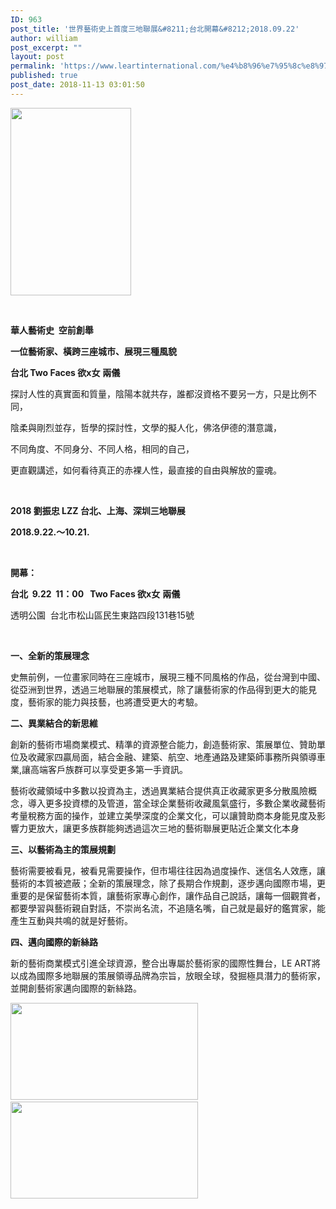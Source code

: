 ```yaml
---
ID: 963
post_title: '世界藝術史上首度三地聯展&#8211;台北開幕&#8212;2018.09.22'
author: william
post_excerpt: ""
layout: post
permalink: 'https://www.leartinternational.com/%e4%b8%96%e7%95%8c%e8%97%9d%e8%a1%93%e5%8f%b2%e4%b8%8a%e9%a6%96%e5%ba%a6%e4%b8%89%e5%9c%b0%e8%81%af%e5%b1%95-%e5%8f%b0%e5%8c%97%e9%96%8b%e5%b9%95-2018-09-22/'
published: true
post_date: 2018-11-13 03:01:50
---
```

<img class="size-medium wp-image-964" src="https://www.leartinternational.com/wordpress/wp-content/uploads/2018/11/01直海報-縮小-193x300.jpg" alt="" width="193" height="300" />

&nbsp;

<strong>華人藝術史</strong><strong>  </strong><strong>空前創舉</strong>

<strong>一位藝術家、橫跨三座城市、展現三種風貌</strong>

<strong>台北</strong><strong> Two Faces </strong><strong>欲</strong><strong>x</strong><strong>女</strong> <strong>兩儀</strong>

探討人性的真實面和質量，陰陽本就共存，誰都沒資格不要另一方，只是比例不同，

陰柔與剛烈並存，哲學的探討性，文學的擬人化，佛洛伊德的潛意識，

不同角度、不同身分、不同人格，相同的自己，

更直觀講述，如何看待真正的赤裸人性，最直接的自由與解放的靈魂。

&nbsp;

<strong>2018 </strong><strong>劉振忠</strong><strong> LZZ </strong><strong>台北、上海、深圳三地聯展</strong>

<strong>2018.9.22.</strong><strong>〜</strong><strong>10.21.</strong>

&nbsp;

<strong>開幕：</strong>

<strong>台北</strong><strong>  9.22  11</strong><strong>：</strong><strong>00   Two Faces </strong><strong>欲</strong><strong>x</strong><strong>女</strong> <strong>兩儀</strong>

透明公園  台北市松山區民生東路四段131巷15號

&nbsp;

<strong>一、全新的策展理念</strong>

史無前例，一位畫家同時在三座城市，展現三種不同風格的作品，從台灣到中國、從亞洲到世界，透過三地聯展的策展模式，除了讓藝術家的作品得到更大的能見度，藝術家的能力與技藝，也將遭受更大的考驗。

<strong>二、異業結合的新思維</strong>

創新的藝術市場商業模式、精準的資源整合能力，創造藝術家、策展單位、贊助單位及收藏家四贏局面，結合金融、建築、航空、地產通路及建築師事務所與領導車業,讓高端客戶族群可以享受更多第一手資訊。

藝術收藏領域中多數以投資為主，透過異業結合提供真正收藏家更多分散風險概念，導入更多投資標的及管道，當全球企業藝術收藏風氣盛行，多數企業收藏藝術考量稅務方面的操作，並建立美學深度的企業文化，可以讓贊助商本身能見度及影響力更放大，讓更多族群能夠透過這次三地的藝術聯展更貼近企業文化本身

<strong>三、以藝術為主的策展規劃</strong>

藝術需要被看見，被看見需要操作，但市場往往因為過度操作、迷信名人效應，讓藝術的本質被遮蔽；全新的策展理念，除了長期合作規劃，逐步邁向國際市場，更重要的是保留藝術本質，讓藝術家專心創作，讓作品自己說話，讓每一個觀賞者，都要學習與藝術親自對話，不崇尚名流，不追隨名嘴，自己就是最好的鑑賞家，能產生互動與共鳴的就是好藝術。

<strong>四、邁向國際的新絲路</strong>

新的藝術商業模式引進全球資源，整合出專屬於藝術家的國際性舞台，LE ART將以成為國際多地聯展的策展領導品牌為宗旨，放眼全球，發掘極具潛力的藝術家，並開創藝術家邁向國際的新絲路。

<img class="alignnone size-medium wp-image-965" src="https://www.leartinternational.com/wordpress/wp-content/uploads/2018/11/04邀請函正面-300x155.jpg" alt="" width="300" height="155" />    <img class="alignnone size-medium wp-image-966" src="https://www.leartinternational.com/wordpress/wp-content/uploads/2018/11/邀請卡-01-300x155.jpg" alt="" width="300" height="155" />

&nbsp;
